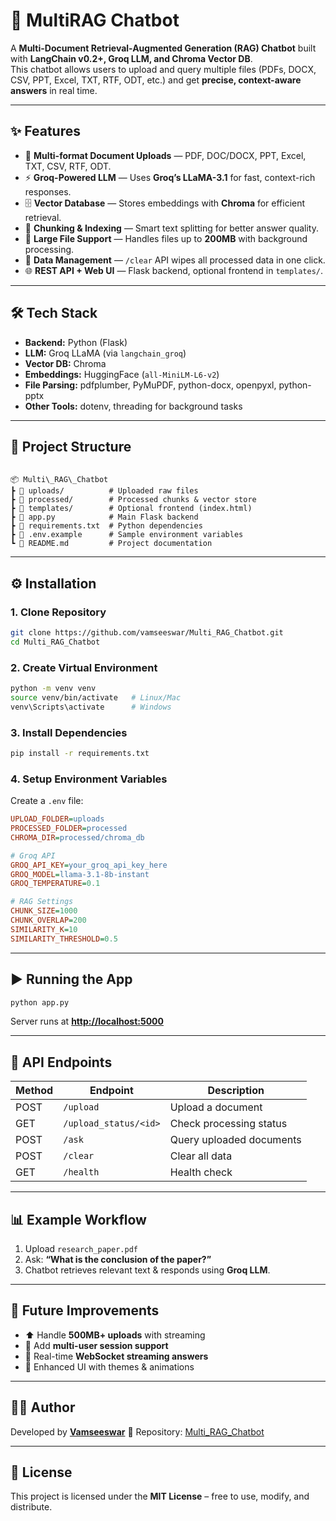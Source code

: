 
# 🤖 MultiRAG Chatbot

A **Multi-Document Retrieval-Augmented Generation (RAG) Chatbot** built with **LangChain v0.2+, Groq LLM, and Chroma Vector DB**.  
This chatbot allows users to upload and query multiple files (PDFs, DOCX, CSV, PPT, Excel, TXT, RTF, ODT, etc.) and get **precise, context-aware answers** in real time.

---

## ✨ Features
- 📂 **Multi-format Document Uploads** — PDF, DOC/DOCX, PPT, Excel, TXT, CSV, RTF, ODT.
- ⚡ **Groq-Powered LLM** — Uses **Groq’s LLaMA-3.1** for fast, context-rich responses.
- 🗄️ **Vector Database** — Stores embeddings with **Chroma** for efficient retrieval.
- 📑 **Chunking & Indexing** — Smart text splitting for better answer quality.
- 🚀 **Large File Support** — Handles files up to **200MB** with background processing.
- 🧹 **Data Management** — `/clear` API wipes all processed data in one click.
- 🌐 **REST API + Web UI** — Flask backend, optional frontend in `templates/`.

---

## 🛠️ Tech Stack
- **Backend:** Python (Flask)
- **LLM:** Groq LLaMA (via `langchain_groq`)
- **Vector DB:** Chroma
- **Embeddings:** HuggingFace (`all-MiniLM-L6-v2`)
- **File Parsing:** pdfplumber, PyMuPDF, python-docx, openpyxl, python-pptx
- **Other Tools:** dotenv, threading for background tasks

---

## 📂 Project Structure
```

📦 Multi\_RAG\_Chatbot
┣ 📂 uploads/          # Uploaded raw files
┣ 📂 processed/        # Processed chunks & vector store
┣ 📂 templates/        # Optional frontend (index.html)
┣ 📜 app.py            # Main Flask backend
┣ 📜 requirements.txt  # Python dependencies
┣ 📜 .env.example      # Sample environment variables
┗ 📜 README.md         # Project documentation

````

---

## ⚙️ Installation

### 1. Clone Repository
```bash
git clone https://github.com/vamseeswar/Multi_RAG_Chatbot.git
cd Multi_RAG_Chatbot
````

### 2. Create Virtual Environment

```bash
python -m venv venv
source venv/bin/activate   # Linux/Mac
venv\Scripts\activate      # Windows
```

### 3. Install Dependencies

```bash
pip install -r requirements.txt
```

### 4. Setup Environment Variables

Create a `.env` file:

```ini
UPLOAD_FOLDER=uploads
PROCESSED_FOLDER=processed
CHROMA_DIR=processed/chroma_db

# Groq API
GROQ_API_KEY=your_groq_api_key_here
GROQ_MODEL=llama-3.1-8b-instant
GROQ_TEMPERATURE=0.1

# RAG Settings
CHUNK_SIZE=1000
CHUNK_OVERLAP=200
SIMILARITY_K=10
SIMILARITY_THRESHOLD=0.5
```

---

## ▶️ Running the App

```bash
python app.py
```

Server runs at **[http://localhost:5000](http://localhost:5000)**

---

## 🔗 API Endpoints

| Method | Endpoint              | Description              |
| ------ | --------------------- | ------------------------ |
| POST   | `/upload`             | Upload a document        |
| GET    | `/upload_status/<id>` | Check processing status  |
| POST   | `/ask`                | Query uploaded documents |
| POST   | `/clear`              | Clear all data           |
| GET    | `/health`             | Health check             |

---

## 📊 Example Workflow

1. Upload `research_paper.pdf`
2. Ask: **“What is the conclusion of the paper?”**
3. Chatbot retrieves relevant text & responds using **Groq LLM**.

---

## 🚧 Future Improvements

* ⬆️ Handle **500MB+ uploads** with streaming
* 👥 Add **multi-user session support**
* 🔄 Real-time **WebSocket streaming answers**
* 🎨 Enhanced UI with themes & animations

---

## 👨‍💻 Author

Developed by **[Vamseeswar](https://github.com/vamseeswar)**
📌 Repository: [Multi\_RAG\_Chatbot](https://github.com/vamseeswar/Multi_RAG_Chatbot)

---

## 📜 License

This project is licensed under the **MIT License** – free to use, modify, and distribute.

```


